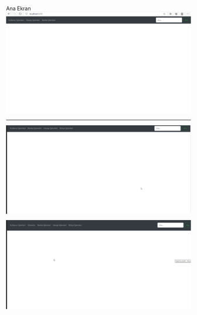 Ana Ekran
![Ana Ekran](https://github.com/NisanurBulut/PratikForum/blob/master/Trailer/anaEkran.gif)

---

![Bütçe Ekranı](https://github.com/NisanurBulut/PratikForum/blob/master/Trailer/anaEkran_1.gif)

![Bütçe Ekranı](https://github.com/NisanurBulut/PratikForum/blob/master/Trailer/anaEkran_2.gif)